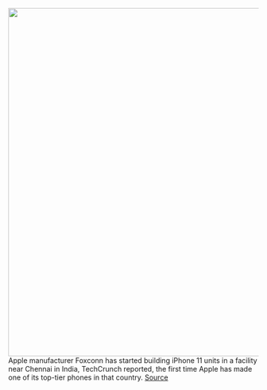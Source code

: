 <img src='https://cdn.vox-cdn.com/thumbor/uN7vJh98-wbpqoKq96Y_zvKGy14=/0x0:2040x1360/1200x800/filters:focal(857x517:1183x843)/cdn.vox-cdn.com/uploads/chorus_image/image/67108378/akrales_190914_3628_0099.0.jpg' width='700px' /><br/>
Apple manufacturer Foxconn has started building iPhone 11 units in a facility near Chennai in India, TechCrunch reported, the first time Apple has made one of its top-tier phones in that country.
<a href='https://www.theverge.com/2020/7/25/21338436/apple-iphone11-india-foxconn-china'> Source <a/>